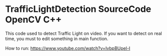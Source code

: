 # TrafficLightDetection SourceCode OpenCV C++
This code used to detect Traffic Light on video. If you want to detect on real time, you must to edit something in main function.

How to run: https://www.youtube.com/watch?v=IvbpBUpel-I
